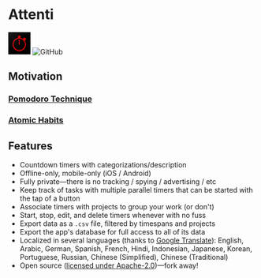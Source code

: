 # Attenti

<img src="icon.png" alt="drawing" width="45"/>
<img alt="GitHub" src="https://img.shields.io/github/license/hamaluik/timecop?style=flat-square">

## Motivation

### [Pomodoro Technique](https://en.wikipedia.org/wiki/Pomodoro_Technique)

### [Atomic Habits](https://www.amazon.com/Atomic-Habits-Proven-Build-Break/dp/0735211299)

## Features

- Countdown timers with categorizations/description
- Offline-only, mobile-only (iOS / Android)
- Fully private—there is no tracking / spying / advertising / etc
- Keep track of tasks with multiple parallel timers that can be started with the tap of a button
- Associate timers with projects to group your work (or don't)
- Start, stop, edit, and delete timers whenever with no fuss
- Export data as a `.csv` file, filtered by timespans and projects
- Export the app's database for full access to all of its data
- Localized in several languages (thanks to [Google Translate](https://cloud.google.com/translate)): English, Arabic, German, Spanish, French, Hindi, Indonesian, Japanese, Korean, Portuguese, Russian, Chinese (Simplified), Chinese (Traditional)
- Open source ([licensed under Apache-2.0](LICENSE))—fork away!

